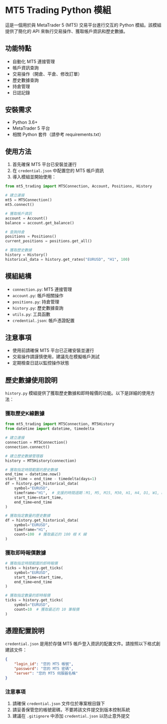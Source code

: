 # MT5 Trading Python 模組

這是一個用於與 MetaTrader 5 (MT5) 交易平台進行交互的 Python 模組。該模組提供了簡化的 API 來執行交易操作、獲取帳戶資訊和歷史數據。

## 功能特點

- 自動化 MT5 連接管理
- 帳戶資訊查詢
- 交易操作（開倉、平倉、修改訂單）
- 歷史數據查詢
- 持倉管理
- 日誌記錄

## 安裝需求

- Python 3.6+
- MetaTrader 5 平台
- 相關 Python 套件（請參考 requirements.txt）

## 使用方法

1. 首先確保 MT5 平台已安裝並運行
2. 在 `credential.json` 中配置您的 MT5 帳戶資訊
3. 導入模組並開始使用：

```python
from mt5_trading import MT5Connection, Account, Positions, History

# 建立連接
mt5 = MT5Connection()
mt5.connect()

# 獲取帳戶資訊
account = Account()
balance = account.get_balance()

# 查詢持倉
positions = Positions()
current_positions = positions.get_all()

# 獲取歷史數據
history = History()
historical_data = history.get_rates("EURUSD", "H1", 100)
```

## 模組結構

- `connection.py`: MT5 連接管理
- `account.py`: 帳戶相關操作
- `positions.py`: 持倉管理
- `history.py`: 歷史數據查詢
- `utils.py`: 工具函數
- `credential.json`: 帳戶憑證配置

## 注意事項

- 使用前請確保 MT5 平台已正確安裝並運行
- 交易操作請謹慎使用，建議先在模擬帳戶測試
- 定期檢查日誌以監控操作狀態

## 歷史數據使用說明

`history.py` 模組提供了獲取歷史數據和即時報價的功能。以下是詳細的使用方法：

### 獲取歷史K線數據

```python
from mt5_trading import MT5Connection, MT5History
from datetime import datetime, timedelta

# 建立連接
connection = MT5Connection()
connection.connect()

# 建立歷史數據管理器
history = MT5History(connection)

# 獲取指定時間範圍的歷史數據
end_time = datetime.now()
start_time = end_time - timedelta(days=1)
df = history.get_historical_data(
    symbol="EURUSD",
    timeframe="H1",  # 支援的時間週期：M1, M5, M15, M30, H1, H4, D1, W1, MN1
    start_time=start_time,
    end_time=end_time
)

# 獲取指定數量的歷史數據
df = history.get_historical_data(
    symbol="EURUSD",
    timeframe="H1",
    count=100  # 獲取最近的 100 根 K 線
)
```

### 獲取即時報價數據

```python
# 獲取指定時間範圍的即時報價
ticks = history.get_ticks(
    symbol="EURUSD",
    start_time=start_time,
    end_time=end_time
)

# 獲取指定數量的即時報價
ticks = history.get_ticks(
    symbol="EURUSD",
    count=10  # 獲取最近的 10 筆報價
)
```

## 憑證配置說明

`credential.json` 是用於存儲 MT5 帳戶登入資訊的配置文件。請按照以下格式創建該文件：

```json
{
    "login_id": "您的 MT5 帳號",
    "password": "您的 MT5 密碼",
    "server": "您的 MT5 伺服器名稱"
}
```

### 注意事項

1. 請確保 `credential.json` 文件位於專案根目錄下
2. 請妥善保管您的帳號密碼，不要將該文件提交到版本控制系統
3. 建議在 `.gitignore` 中添加 `credential.json` 以防止意外提交

